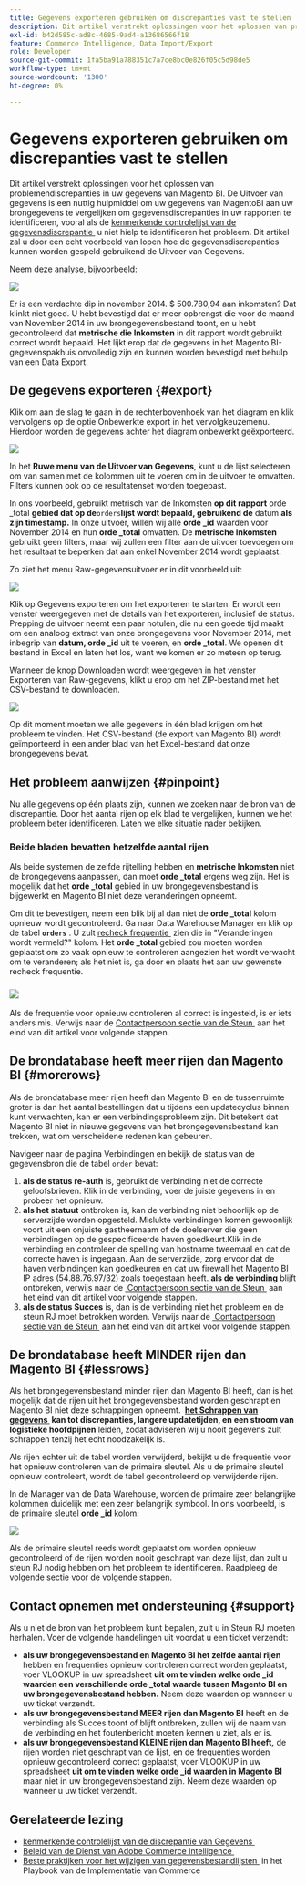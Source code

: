 ```yaml
---
title: Gegevens exporteren gebruiken om discrepanties vast te stellen
description: Dit artikel verstrekt oplossingen voor het oplossen van problemendiscrepanties in uw gegevens van Magento BI. De Uitvoer van gegevens is een nuttig hulpmiddel om uw gegevens van MagentoBI aan uw brongegevens te vergelijken om gegevensdiscrepanties in uw rapporten te identificeren, vooral als [de kenmerkende controlelijst van de discrepantie van de gegevensdiscrepantie] (https://experienceleague.adobe.com/nl/docs/commerce-knowledge-base/kb/troubleshooting/miscellaneous/diagnosing-a-data-discrepancy) u niet hielp het probleem te identificeren. Dit artikel zal u door een echt voorbeeld van lopen hoe de gegevensdiscrepanties kunnen worden gespeld gebruikend de Uitvoer van Gegevens.
exl-id: b42d585c-ad8c-4685-9ad4-a13686566f18
feature: Commerce Intelligence, Data Import/Export
role: Developer
source-git-commit: 1fa5ba91a788351c7a7ce8bc0e826f05c5d98de5
workflow-type: tm+mt
source-wordcount: '1300'
ht-degree: 0%

---
```


# Gegevens exporteren gebruiken om discrepanties vast te stellen

Dit artikel verstrekt oplossingen voor het oplossen van problemendiscrepanties in uw gegevens van Magento BI. De Uitvoer van gegevens is een nuttig hulpmiddel om uw gegevens van MagentoBI aan uw brongegevens te vergelijken om gegevensdiscrepanties in uw rapporten te identificeren, vooral als de [&#x200B; kenmerkende controlelijst van de gegevensdiscrepantie &#x200B;](https://experienceleague.adobe.com/nl/docs/commerce-knowledge-base/kb/troubleshooting/miscellaneous/diagnosing-a-data-discrepancy) u niet hielp te identificeren het probleem. Dit artikel zal u door een echt voorbeeld van lopen hoe de gegevensdiscrepanties kunnen worden gespeld gebruikend de Uitvoer van Gegevens.

Neem deze analyse, bijvoorbeeld:

![](assets/Exports_Discrepancies_1.png)

Er is een verdachte dip in november 2014. $ 500.780,94 aan inkomsten? Dat klinkt niet goed. U hebt bevestigd dat er meer opbrengst die voor de maand van November 2014 in uw brongegevensbestand toont, en u hebt gecontroleerd dat **metrische die Inkomsten** in dit rapport wordt gebruikt correct wordt bepaald. Het lijkt erop dat de gegevens in het Magento BI-gegevenspakhuis onvolledig zijn en kunnen worden bevestigd met behulp van een Data Export.

## De gegevens exporteren {#export}

Klik om aan de slag te gaan in de rechterbovenhoek van het diagram en klik vervolgens op de optie Onbewerkte export in het vervolgkeuzemenu. Hierdoor worden de gegevens achter het diagram onbewerkt geëxporteerd.

![](assets/Export_Discrepancies_5.gif)

In het **Ruwe menu van de Uitvoer van Gegevens**, kunt u de lijst selecteren om van samen met de kolommen uit te voeren om in de uitvoer te omvatten. Filters kunnen ook op de resultatenset worden toegepast.

In ons voorbeeld, gebruikt metrisch van de Inkomsten **op dit rapport** orde \_total **gebied dat op de &#x200B;**`orders`**lijst wordt bepaald, gebruikend de** datum **als zijn timestamp.** In onze uitvoer, willen wij alle **orde \_id** waarden voor November 2014 en hun **orde \_total** omvatten. De **metrische Inkomsten** gebruikt geen filters, maar wij zullen een filter aan de uitvoer toevoegen om het resultaat te beperken dat aan enkel November 2014 wordt geplaatst.

Zo ziet het menu Raw-gegevensuitvoer er in dit voorbeeld uit:

![](assets/Exports_Discrepancies_2.png)

Klik op Gegevens exporteren om het exporteren te starten. Er wordt een venster weergegeven met de details van het exporteren, inclusief de status. Prepping de uitvoer neemt een paar notulen, die nu een goede tijd maakt om een analoog extract van onze brongegevens voor November 2014, met inbegrip van **datum, orde \_id** uit te voeren, en **orde \_total**. We openen dit bestand in Excel en laten het los, want we komen er zo meteen op terug.

Wanneer de knop Downloaden wordt weergegeven in het venster Exporteren van Raw-gegevens, klikt u erop om het ZIP-bestand met het CSV-bestand te downloaden.

![](assets/Export_Discrepancies_6.png)

Op dit moment moeten we alle gegevens in één blad krijgen om het probleem te vinden. Het CSV-bestand (de export van Magento BI) wordt geïmporteerd in een ander blad van het Excel-bestand dat onze brongegevens bevat.

## Het probleem aanwijzen {#pinpoint}

Nu alle gegevens op één plaats zijn, kunnen we zoeken naar de bron van de discrepantie. Door het aantal rijen op elk blad te vergelijken, kunnen we het probleem beter identificeren. Laten we elke situatie nader bekijken.

### Beide bladen bevatten hetzelfde aantal rijen

Als beide systemen de zelfde rijtelling hebben en **metrische Inkomsten** niet de brongegevens aanpassen, dan moet **orde \_total** ergens weg zijn. Het is mogelijk dat het **orde \_total** gebied in uw brongegevensbestand is bijgewerkt en Magento BI niet deze veranderingen opneemt.

Om dit te bevestigen, neem een blik bij al dan niet de **orde \_total** kolom opnieuw wordt gecontroleerd. Ga naar Data Warehouse Manager en klik op de tabel **`orders`** . U zult [&#x200B; recheck frequentie &#x200B;](https://experienceleague.adobe.com/docs/commerce-business-intelligence/mbi/analyze/warehouse-manager/cfg-data-rechecks.html?lang=nl-NL) zien die in &quot;Veranderingen wordt vermeld?&quot; kolom. Het **orde \_total** gebied zou moeten worden geplaatst om zo vaak opnieuw te controleren aangezien het wordt verwacht om te veranderen; als het niet is, ga door en plaats het aan uw gewenste recheck frequentie.

### ![](assets/Export_Discrepancies_4.gif)

Als de frequentie voor opnieuw controleren al correct is ingesteld, is er iets anders mis. Verwijs naar de [&#x200B; Contactpersoon sectie van de Steun &#x200B;](#support) aan het eind van dit artikel voor volgende stappen.

## De brondatabase heeft meer rijen dan Magento BI {#morerows}

Als de brondatabase meer rijen heeft dan Magento BI en de tussenruimte groter is dan het aantal bestellingen dat u tijdens een updatecyclus binnen kunt verwachten, kan er een verbindingsprobleem zijn. Dit betekent dat Magento BI niet in nieuwe gegevens van het brongegevensbestand kan trekken, wat om verscheidene redenen kan gebeuren.

Navigeer naar de pagina Verbindingen en bekijk de status van de gegevensbron die de tabel `order` bevat:

1. **als de status re-auth** is, gebruikt de verbinding niet de correcte geloofsbrieven. Klik in de verbinding, voer de juiste gegevens in en probeer het opnieuw.
1. **als het statuut** ontbroken is, kan de verbinding niet behoorlijk op de serverzijde worden opgesteld. Mislukte verbindingen komen gewoonlijk voort uit een onjuiste gastheernaam of de doelserver die geen verbindingen op de gespecificeerde haven goedkeurt.Klik in de verbinding en controleer de spelling van hostname tweemaal en dat de correcte haven is ingegaan. Aan de serverzijde, zorg ervoor dat de haven verbindingen kan goedkeuren en dat uw firewall het Magento BI IP adres (54.88.76.97/32) zoals toegestaan heeft. **als de verbinding** blijft ontbreken, verwijs naar de [&#x200B; Contactpersoon sectie van de Steun &#x200B;](#support) aan het eind van dit artikel voor volgende stappen.
1. **als de status Succes** is, dan is de verbinding niet het probleem en de steun RJ moet betrokken worden. Verwijs naar de [&#x200B; Contactpersoon sectie van de Steun &#x200B;](#support) aan het eind van dit artikel voor volgende stappen.

## De brondatabase heeft MINDER rijen dan Magento BI {#lessrows}

Als het brongegevensbestand minder rijen dan Magento BI heeft, dan is het mogelijk dat de rijen uit het brongegevensbestand worden geschrapt en Magento BI niet deze schrappingen opneemt. **&#x200B; [&#x200B; het Schrappen van gegevens &#x200B;](https://experienceleague.adobe.com/docs/commerce-business-intelligence/mbi/best-practices/data/opt-db-analysis.html?lang=nl-NL) kan tot discrepanties, langere updatetijden, en een stroom van logistieke hoofdpijnen** leiden, zodat adviseren wij u nooit gegevens zult schrappen tenzij het echt noodzakelijk is.

Als rijen echter uit de tabel worden verwijderd, bekijkt u de frequentie voor het opnieuw controleren van de primaire sleutel. Als u de primaire sleutel opnieuw controleert, wordt de tabel gecontroleerd op verwijderde rijen.

In de Manager van de Data Warehouse, worden de primaire zeer belangrijke kolommen duidelijk met een zeer belangrijk symbool. In ons voorbeeld, is de primaire sleutel **orde \_id** kolom:

![](assets/Export_Discrepancies_3.png)

Als de primaire sleutel reeds wordt geplaatst om worden opnieuw gecontroleerd of de rijen worden nooit geschrapt van deze lijst, dan zult u steun RJ nodig hebben om het probleem te identificeren. Raadpleeg de volgende sectie voor de volgende stappen.

## Contact opnemen met ondersteuning {#support}

Als u niet de bron van het probleem kunt bepalen, zult u in Steun RJ moeten herhalen. Voer de volgende handelingen uit voordat u een ticket verzendt:

* **als uw brongegevensbestand en Magento BI het zelfde aantal rijen** hebben en frequenties opnieuw controleren correct worden geplaatst, voer VLOOKUP in uw spreadsheet **uit om te vinden welke orde \_id waarden een verschillende orde \_total waarde tussen Magento BI en uw brongegevensbestand hebben.** Neem deze waarden op wanneer u uw ticket verzendt.
* **als uw brongegevensbestand MEER rijen dan Magento BI** heeft en de verbinding als Succes toont of blijft ontbreken, zullen wij de naam van de verbinding en het foutenbericht moeten kennen u ziet, als er is.
* **als uw brongegevensbestand KLEINE rijen dan Magento BI heeft,** de rijen worden niet geschrapt van de lijst, en de frequenties worden opnieuw gecontroleerd correct geplaatst, voer VLOOKUP in uw spreadsheet **uit om te vinden welke orde \_id waarden in Magento BI** maar niet in uw brongegevensbestand zijn. Neem deze waarden op wanneer u uw ticket verzendt.

## Gerelateerde lezing

* [&#x200B; kenmerkende controlelijst van de discrepantie van Gegevens &#x200B;](https://experienceleague.adobe.com/nl/docs/commerce-knowledge-base/kb/troubleshooting/miscellaneous/diagnosing-a-data-discrepancy)
* [&#x200B; Beleid van de Dienst van Adobe Commerce Intelligence &#x200B;](https://experienceleague.adobe.com/nl/docs/commerce-knowledge-base/kb/troubleshooting/miscellaneous/mbi-service-policies)
* [&#x200B; Beste praktijken voor het wijzigen van gegevensbestandlijsten &#x200B;](https://experienceleague.adobe.com/nl/docs/commerce-operations/implementation-playbook/best-practices/development/modifying-core-and-third-party-tables#why-adobe-recommends-avoiding-modifications) in het Playbook van de Implementatie van Commerce

